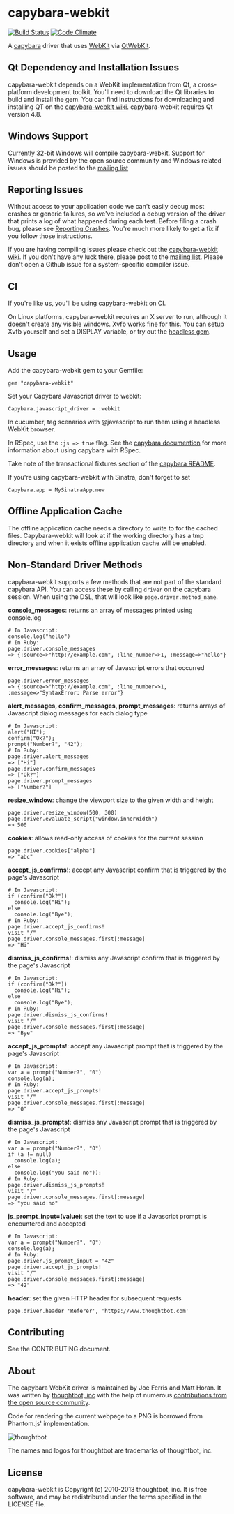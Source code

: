 capybara-webkit
===============

[![Build Status](https://secure.travis-ci.org/thoughtbot/capybara-webkit.png?branch=master)](https://travis-ci.org/thoughtbot/capybara-webkit) [![Code Climate](https://codeclimate.com/badge.png)](https://codeclimate.com/github/thoughtbot/capybara-webkit)

A [capybara](https://github.com/jnicklas/capybara) driver that uses [WebKit](http://webkit.org) via [QtWebKit](http://doc.qt.nokia.com/4.7/qtwebkit.html).

Qt Dependency and Installation Issues
-------------------------------------

capybara-webkit depends on a WebKit implementation from Qt, a cross-platform
development toolkit. You'll need to download the Qt libraries to build and
install the gem. You can find instructions for downloading and installing QT on
the
[capybara-webkit wiki](https://github.com/thoughtbot/capybara-webkit/wiki/Installing-Qt-and-compiling-capybara-webkit).
capybara-webkit requires Qt version 4.8.

Windows Support
---------------

Currently 32-bit Windows will compile capybara-webkit. Support for Windows is provided by the open source community and Windows related issues should be posted to the [mailing list](http://groups.google.com/group/capybara-webkit)

Reporting Issues
----------------

Without access to your application code we can't easily debug most crashes or
generic failures, so we've included a debug version of the driver that prints a
log of what happened during each test. Before filing a crash bug, please see
[Reporting Crashes](https://github.com/thoughtbot/capybara-webkit/wiki/Reporting-Crashes).
You're much more likely to get a fix if you follow those instructions.

If you are having compiling issues please check out the
[capybara-webkit wiki](https://github.com/thoughtbot/capybara-webkit/wiki/Installing-Qt-and-compiling-capybara-webkit).
If you don't have any luck there, please post to the
[mailing list](http://groups.google.com/group/capybara-webkit). Please don't
open a Github issue for a system-specific compiler issue.

CI
--

If you're like us, you'll be using capybara-webkit on CI.

On Linux platforms, capybara-webkit requires an X server to run, although it doesn't create any visible windows. Xvfb works fine for this. You can setup Xvfb yourself and set a DISPLAY variable, or try out the [headless gem](https://github.com/leonid-shevtsov/headless).

Usage
-----

Add the capybara-webkit gem to your Gemfile:

    gem "capybara-webkit"

Set your Capybara Javascript driver to webkit:

    Capybara.javascript_driver = :webkit

In cucumber, tag scenarios with @javascript to run them using a headless WebKit browser.

In RSpec, use the `:js => true` flag. See the [capybara documention](http://rubydoc.info/gems/capybara#Using_Capybara_with_RSpec) for more information about using capybara with RSpec.

Take note of the transactional fixtures section of the [capybara README](https://github.com/jnicklas/capybara/blob/master/README.md).

If you're using capybara-webkit with Sinatra, don't forget to set

    Capybara.app = MySinatraApp.new

Offline Application Cache
-------------------------

The offline application cache needs a directory to write to for the cached files. Capybara-webkit
will look at if the working directory has a tmp directory and when it exists offline application
cache will be enabled.

Non-Standard Driver Methods
---------------------------

capybara-webkit supports a few methods that are not part of the standard capybara API. You can access these by calling `driver` on the capybara session. When using the DSL, that will look like `page.driver.method_name`.

**console_messages**: returns an array of messages printed using console.log

    # In Javascript:
    console.log("hello")
    # In Ruby:
    page.driver.console_messages
    => {:source=>"http://example.com", :line_number=>1, :message=>"hello"}

**error_messages**: returns an array of Javascript errors that occurred

    page.driver.error_messages
    => {:source=>"http://example.com", :line_number=>1, :message=>"SyntaxError: Parse error"}

**alert_messages, confirm_messages, prompt_messages**: returns arrays of Javascript dialog messages for each dialog type

    # In Javascript:
    alert("HI");
    confirm("Ok?");
    prompt("Number?", "42");
    # In Ruby:
    page.driver.alert_messages
    => ["Hi"]
    page.driver.confirm_messages
    => ["Ok?"]
    page.driver.prompt_messages
    => ["Number?"]

**resize_window**: change the viewport size to the given width and height

    page.driver.resize_window(500, 300)
    page.driver.evaluate_script("window.innerWidth")
    => 500

**cookies**: allows read-only access of cookies for the current session

    page.driver.cookies["alpha"]
    => "abc"

**accept_js_confirms!**: accept any Javascript confirm that is triggered by the page's Javascript

    # In Javascript:
    if (confirm("Ok?"))
      console.log("Hi");
    else
      console.log("Bye");
    # In Ruby:
    page.driver.accept_js_confirms!
    visit "/"
    page.driver.console_messages.first[:message]
    => "Hi"

**dismiss_js_confirms!**: dismiss any Javascript confirm that is triggered by the page's Javascript

    # In Javascript:
    if (confirm("Ok?"))
      console.log("Hi");
    else
      console.log("Bye");
    # In Ruby:
    page.driver.dismiss_js_confirms!
    visit "/"
    page.driver.console_messages.first[:message]
    => "Bye"

**accept_js_prompts!**: accept any Javascript prompt that is triggered by the page's Javascript

    # In Javascript:
    var a = prompt("Number?", "0")
    console.log(a);
    # In Ruby:
    page.driver.accept_js_prompts!
    visit "/"
    page.driver.console_messages.first[:message]
    => "0"

**dismiss_js_prompts!**: dismiss any Javascript prompt that is triggered by the page's Javascript

    # In Javascript:
    var a = prompt("Number?", "0")
    if (a != null)
      console.log(a);
    else
      console.log("you said no"));
    # In Ruby:
    page.driver.dismiss_js_prompts!
    visit "/"
    page.driver.console_messages.first[:message]
    => "you said no"

**js_prompt_input=(value)**: set the text to use if a Javascript prompt is encountered and accepted

    # In Javascript:
    var a = prompt("Number?", "0")
    console.log(a);
    # In Ruby:
    page.driver.js_prompt_input = "42"
    page.driver.accept_js_prompts!
    visit "/"
    page.driver.console_messages.first[:message]
    => "42"

**header**: set the given HTTP header for subsequent requests

    page.driver.header 'Referer', 'https://www.thoughtbot.com'

Contributing
------------

See the CONTRIBUTING document.

About
-----

The capybara WebKit driver is maintained by Joe Ferris and Matt Horan. It was written by [thoughtbot, inc](http://thoughtbot.com/community) with the help of numerous [contributions from the open source community](https://github.com/thoughtbot/capybara-webkit/contributors).

Code for rendering the current webpage to a PNG is borrowed from Phantom.js' implementation.

![thoughtbot](http://thoughtbot.com/images/tm/logo.png)

The names and logos for thoughtbot are trademarks of thoughtbot, inc.

License
-------

capybara-webkit is Copyright (c) 2010-2013 thoughtbot, inc. It is free software, and may be redistributed under the terms specified in the LICENSE file.
